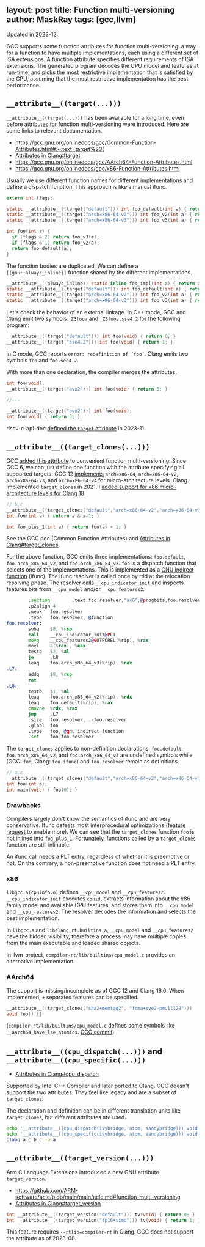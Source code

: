layout: post
title: Function multi-versioning
author: MaskRay
tags: [gcc,llvm]
---

Updated in 2023-12.

GCC supports some function attributes for function multi-versioning: a way for a function to have multiple implementations, each using a different set of ISA extensions.
A function attribute specifies different requirements of ISA extensions.
The generated program decodes the CPU model and features at run-time, and picks the most restrictive implementation that is satisfied by the CPU, assuming that the most restrictive implementation has the best performance.

<!-- more -->

## `__attribute__((target(...)))`

`__attribute__((target(...)))` has been available for a long time, even before attributes for function multi-versioning were introduced.
Here are some links to relevant documentation.

* <https://gcc.gnu.org/onlinedocs/gcc/Common-Function-Attributes.html#:~:text=target%20(>
* [Attributes in Clang#target](https://clang.llvm.org/docs/AttributeReference.html#target)
* <https://gcc.gnu.org/onlinedocs/gcc/AArch64-Function-Attributes.html>
* <https://gcc.gnu.org/onlinedocs/gcc/x86-Function-Attributes.html>

Usually we use different function names for different implementations and define a dispatch function.
This approach is like a manual ifunc.
```c
extern int flags;

static __attribute__((target("default"))) int foo_default(int a) { return a & a-1; }
static __attribute__((target("arch=x86-64-v2"))) int foo_v2(int a) { return a & a-1; }
static __attribute__((target("arch=x86-64-v3"))) int foo_v3(int a) { return a & a-1; }

int foo(int a) {
  if (flags & 2) return foo_v3(a);
  if (flags & 1) return foo_v2(a);
  return foo_default(a);
}
```

The function bodies are duplicated. We can define a `[[gnu::always_inline]]` function shared by the different implementations.
```c
__attribute__((always_inline)) static inline foo_impl(int a) { return a & a-1; }
static __attribute__((target("default"))) int foo_default(int a) { return foo(a); }
static __attribute__((target("arch=x86-64-v2"))) int foo_v2(int a) { return foo(a); }
static __attribute__((target("arch=x86-64-v3"))) int foo_v3(int a) { return foo(a); }
```

Let's check the behavior of an external linkage.
In C++ mode, GCC and Clang emit two symbols `_Z3foov` and `_Z3foov.sse4.2` for the following program:
```c
__attribute__((target("default"))) int foo(void) { return 0; }
__attribute__((target("sse4.2"))) int foo(void) { return 1; }
```

In C mode, GCC reports `error: redefinition of ‘foo’`. Clang emits two symbols `foo` and `foo.see4.2`.

With more than one declaration, the compiler merges the attributes.
```c
int foo(void);
__attribute__((target("avx2"))) int foo(void) { return 0; }

//---

__attribute__((target("avx2"))) int foo(void);
int foo(void) { return 0; }
```

riscv-c-api-doc [defined the `target` attribute](https://github.com/riscv-non-isa/riscv-c-api-doc/pull/35) in 2023-11.

## `__attribute__((target_clones(...)))`

GCC [added this attribute](3b1661a9b93fe8000faa6ab4b721a96ffb48d525) to convenient function multi-versioning.
Since GCC 6, we can just define one function with the attribute specifying all supported targets.
GCC 12 [implements](https://gcc.gnu.org/bugzilla/show_bug.cgi?id=101696) `arch=x86-64`, `arch=x86-64-v2`, `arch=x86-64-v3`, and `arch=x86-64-v4` for micro-architecture levels.
Clang implemented `target_clones` in 2021. I [added support for x86 micro-architecture levels for Clang 18](https://reviews.llvm.org/D158329).

```c
// b.c
__attribute__((target_clones("default","arch=x86-64-v2","arch=x86-64-v3"))) 
int foo(int a) { return a & a-1; }

int foo_plus_1(int a) { return foo(a) + 1; }
```

See the GCC doc (Common Function Attributes) and [Attributes in Clang#target_clones](https://clang.llvm.org/docs/AttributeReference.html#target_clones).

For the above function, GCC emits three implementations: `foo.default`, `foo.arch_x86_64_v2`, and `foo.arch_x86_64_v3`.
`foo` is a dispatch function that selects one of the implementations. This is implemented as a [GNU indirect function](/blog/2021-01-18-gnu-indirect-function) (ifunc).
The ifunc resolver is called once by rtld at the relocation resolving phase.
The resolver calls `__cpu_indicator_init` and inspects features bits from `__cpu_model` and/or `__cpu_features2`.

```asm
        .section        .text.foo.resolver,"axG",@progbits,foo.resolver,comdat
        .p2align 4
        .weak   foo.resolver
        .type   foo.resolver, @function
foo.resolver:
        subq    $8, %rsp
        call    __cpu_indicator_init@PLT
        movq    __cpu_features2@GOTPCREL(%rip), %rax
        movl    8(%rax), %eax
        testb   $2, %al
        je      .L8
        leaq    foo.arch_x86_64_v3(%rip), %rax
.L7:
        addq    $8, %rsp
        ret
.L8:
        testb   $1, %al
        leaq    foo.arch_x86_64_v2(%rip), %rdx
        leaq    foo.default(%rip), %rax
        cmovne  %rdx, %rax
        jmp     .L7
        .size   foo.resolver, .-foo.resolver
        .globl  foo
        .type   foo, @gnu_indirect_function
        .set    foo,foo.resolver
```

The `target_clones` applies to non-definition declarations. `foo.default`, `foo.arch_x86_64_v2`, and `foo.arch_x86_64_v3` are undefined symbols while (GCC: `foo`, Clang: `foo.ifunc`) and `foo.resolver` remain as definitions.
```c
// a.c
__attribute__((target_clones("default","arch=x86-64-v2","arch=x86-64-v3"))) 
int foo(int a);
int main(void) { foo(0); }
```

### Drawbacks

Compilers largely don't know the semantics of ifunc and are very conservative.
Ifunc defeats most interprocedural optimizations ([feature request](https://github.com/llvm/llvm-project/issues/71714) to enable more). We can see that the `target_clones` function `foo` is not inlined into `foo_plus_1`.
Fortunately, functions called by a `target_clones` function are still inlinable.

An ifunc call needs a PLT entry, regardless of whether it is preemptive or not.
On the contrary, a non-preemptive function does not need a PLT entry.

### x86

`libgcc.a(cpuinfo.o)` defines `__cpu_model` and `__cpu_features2`.
`__cpu_indicator_init` executes `cpuid`, extracts information about the x86 family model and available CPU features, and stores them into `__cpu_model` and `__cpu_features2`.
The resolver decodes the information and selects the best implementation.

In `libgcc.a` and `libclang_rt.builtins.a`, `__cpu_model` and `__cpu_features2` have the hidden visibility, therefore a process may have multiple copies from the main executable and loaded shared objects.

In llvm-project, `compiler-rt/lib/builtins/cpu_model.c` provides an alternative implementation.

### AArch64

The support is missing/incomplete as of GCC 12 and Clang 16.0.
When implemented, `+` separated features can be specified.

```c
__attribute__((target_clones("sha2+memtag2", "fcma+sve2-pmull128")))
void foo() {}
```

(`compiler-rt/lib/builtins/cpu_model.c` defines some symbols like `__aarch64_have_lse_atomics`. [GCC commit](https://gcc.gnu.org/git/?p=gcc.git;h=33befddcb849235353dc263db1c7d07dc15c9faa))

## `__attribute__((cpu_dispatch(...)))` and `__attribute__((cpu_specific(...)))`

* [Attributes in Clang#cpu_dispatch](https://clang.llvm.org/docs/AttributeReference.html#cpu-dispatch)

Supported by Intel C++ Compiler and later ported to Clang. GCC doesn't support the two attributes.
They feel like legacy and are a subset of `target_clones`.

The declaration and definition can be in different translation units like `target_clones`, but different attributes are used.

```sh
echo '__attribute__((cpu_dispatch(ivybridge, atom, sandybridge))) void foo(void); int main(void) { foo(); }' > a.c
echo '__attribute__((cpu_specific(ivybridge, atom, sandybridge))) void foo(void) {}' > b.c
clang a.c b.c -o a
```

## `__attribute__((target_version(...)))`

Arm C Language Extensions introduced a new GNU attribute `target_version`.

* <https://github.com/ARM-software/acle/blob/main/main/acle.md#function-multi-versioning>
* [Attributes in Clang#target_version](https://clang.llvm.org/docs/AttributeReference.html#target_version)

```c
int __attribute__((target_version("default"))) tv(void) { return 0; }
int __attribute__((target_version("fp16+simd"))) tv(void) { return 1; }
```

This feature requires `--rtlib=compiler-rt` in Clang.
GCC does not support the attribute as of 2023-08.
